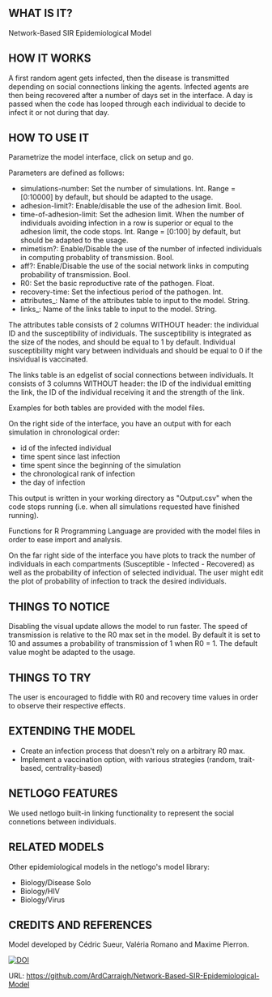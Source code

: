 ## WHAT IS IT?

Network-Based SIR Epidemiological Model

## HOW IT WORKS

A first random agent gets infected, then the disease is transmitted depending on social connections linking the agents. Infected agents are then being recovered after a number of days set in the interface. A day is passed when the code has looped through each individual to decide to infect it or not during that day.

## HOW TO USE IT

Parametrize the model interface, click on setup and go.

Parameters are defined as follows:

- simulations-number: Set the number of simulations. Int. Range = [0:10000] by default, but should be adapted to the usage.
- adhesion-limit?: Enable/disable the use of the adhesion limit. Bool.
- time-of-adhesion-limit: Set the adhesion limit. When the number of individuals avoiding infection in a row is superior or equal to the adhesion limit, the code stops. Int. Range = [0:100] by default, but should be adapted to the usage.
- mimetism?: Enable/Disable the use of the number of infected individuals in computing probablity of transmission. Bool.
- aff?: Enable/Disable the use of the social network links in computing probability of transmission. Bool.
- R0: Set the basic reproductive rate of the pathogen. Float.
- recovery-time: Set the infectious period of the pathogen. Int.
- attributes_: Name of the attributes table to input to the model. String.
- links_: Name of the links table to input to the model. String.

The attributes table consists of 2 columns WITHOUT header: the individual ID and the susceptibility of individuals. The susceptibility is integrated as the size of the nodes, and should be equal to 1 by default. Individual susceptibility might vary between individuals and should be equal to 0 if the insividual is vaccinated.

The links table is an edgelist of social connections between individuals. It consists of 3 columns WITHOUT header: the ID of the individual emitting the link, the ID of the individual receiving it and the strength of the link.

Examples for both tables are provided with the model files.

On the right side of the interface, you have an output with for each simulation in chronological order:

- id of the infected individual
- time spent since last infection
- time spent since the beginning of the simulation
- the chronological rank of infection
- the day of infection

This output is written in your working directory as "Output.csv" when the code stops running (i.e. when all simulations requested have finished running).

Functions for R Programming Language are provided with the model files in order to ease import and analysis.

On the far right side of the interface you have plots to track the number of individuals in each compartments (Susceptible - Infected - Recovered) as well as the probability of infection of selected individual. The user might edit the plot of probability of infection to track the desired individuals.


## THINGS TO NOTICE

Disabling the visual update allows the model to run faster.
The speed of transmission is relative to the R0 max set in the model. By default it is set to 10 and assumes a probability of transmission of 1 when R0 = 1. The default value moght be adapted to the usage.

## THINGS TO TRY

The user is encouraged to fiddle with R0 and recovery time values in order to observe their respective effects.

## EXTENDING THE MODEL

- Create an infection process that doesn't rely on a arbitrary R0 max.
- Implement a vaccination option, with various strategies (random, trait-based, centrality-based)

## NETLOGO FEATURES

We used netlogo built-in linking functionality to represent the social connetions between individuals.

## RELATED MODELS

Other epidemiological models in the netlogo's model library:

- Biology/Disease Solo
- Biology/HIV
- Biology/Virus 

## CREDITS AND REFERENCES

Model developed by Cédric Sueur, Valéria Romano and Maxime Pierron.

[![DOI](https://zenodo.org/badge/545447277.svg)](https://zenodo.org/badge/latestdoi/545447277)

URL: https://github.com/ArdCarraigh/Network-Based-SIR-Epidemiological-Model
